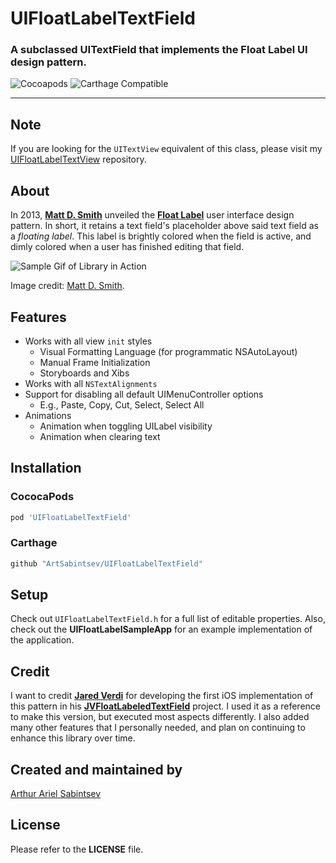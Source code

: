 # UIFloatLabelTextField

### A subclassed UITextField that implements the Float Label UI design pattern.

![Cocoapods](https://img.shields.io/cocoapods/v/UIFloatLabelTextField.svg) ![Carthage Compatible](https://img.shields.io/badge/Carthage-compatible-4BC51D.svg?style=flat)

___

## Note
If you are looking for the `UITextView` equivalent of this class, please visit my [UIFloatLabelTextView](http://www.github.com/ArtSabintsev/UIFloatLabelTextView) repository.

## About
In 2013, [**Matt D. Smith**](http://twitter.com/mds) unveiled the **[Float Label](http://www.floatlabel.com)** user interface design pattern. In short, it retains a text field's placeholder above said text field as a *floating label*. This label is brightly colored when the field is active, and dimly colored when a user has finished editing that field.

![Sample Gif of Library in Action](https://github.com/ArtSabintsev/UIFloatLabelTextField/blob/master/UIFloatLabelTextFieldSample.gif)

Image credit: [Matt D. Smith](http://twitter.com/mds).

## Features
- Works with all view `init` styles
	- Visual Formatting Language (for programmatic NSAutoLayout)
	- Manual Frame Initialization
	- Storyboards and Xibs
- Works with all `NSTextAlignments`
- Support for disabling all default UIMenuController options
	- E.g., Paste, Copy, Cut, Select, Select All
- Animations
	- Animation when toggling UILabel visibility
	- Animation when clearing text

## Installation

### CococaPods
``` ruby
pod 'UIFloatLabelTextField'
```

### Carthage
``` swift
github "ArtSabintsev/UIFloatLabelTextField"
```

## Setup
Check out `UIFloatLabelTextField.h` for a full list of editable properties. Also, check out the **UIFloatLabelSampleApp** for an example implementation of the application.

## Credit
I want to credit [**Jared Verdi**](http://twitter.com/jverdi) for developing the first iOS implementation of this pattern in his [**JVFloatLabeledTextField**](https://github.com/jverdi/JVFloatLabeledTextField) project. I used it as a reference to make this version, but executed most aspects differently. I also added many other features that I personally needed, and plan on continuing to enhance this library over time.

## Created and maintained by
[Arthur Ariel Sabintsev](http://www.sabintsev.com/)

## License
Please refer to the **LICENSE** file.
